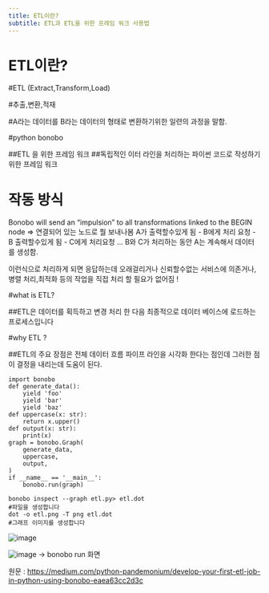 ```yaml
---
title: ETL이란?
subtitle: ETL과 ETL을 위한 프레임 워크 사용법
---
```





   ETL이란?
===============


#ETL (Extract,Transform,Load)

#추출,변환,적재

#A라는 데이터를 B라는 데이터의 형태로 변환하기위한 일련의 과정을 말함.


#python bonobo 

##ETL 을 위한 프레임 워크
##독립적인 이터 라인을 처리하는 파이썬 코드로 작성하기 위한 프레임 워크

# 작동 방식 

Bonobo will send an “impulsion” to all transformations linked to the BEGIN node
=> 연결되어 있는 노드로 뭘 보내나봄 
A가 출력할수있게 됨 - B에게 처리 요청 - B 출력할수있게 됨 - C에게 처리요청 ...
B와 C가 처리하는 동안 A는 계속해서 데이터를 생성함.

이런식으로 처리하게 되면 응답하는데 오래걸리거나 신뢰할수없는 서비스에 의존거나,병렬 처리,최적화 등의 작업을
직접 처리 할 필요가 없어짐 !


#what is ETL?

##ETL은 데이터를 획득하고 변경 처리 한 다음 최종적으로 데이터 베이스에 로드하는 프로세스입니다

#why ETL ?

##ETL의 주요 장점은 전체 데이터 흐름 파이프 라인을 시각화 한다는 점인데 그러한 점이 결정을 내리는데 도움이 된다.

~~~
import bonobo
def generate_data():
    yield 'foo'
    yield 'bar'
    yield 'baz'
def uppercase(x: str):
    return x.upper()
def output(x: str):
    print(x)
graph = bonobo.Graph(
    generate_data,
    uppercase,
    output,
)
if __name__ == '__main__':
    bonobo.run(graph)
~~~

~~~
bonobo inspect --graph etl.py> etl.dot
#파일을 생성합니다
dot -o etl.png -T png etl.dot
#그래프 이미지를 생성합니다
~~~



![image](https://user-images.githubusercontent.com/42714724/103617541-c500e100-4f71-11eb-8a26-19903ed8643a.png)


![image](https://user-images.githubusercontent.com/42714724/103617478-a8fd3f80-4f71-11eb-83ab-e1f972a31163.png)
-> bonobo run 화면



원문 : https://medium.com/python-pandemonium/develop-your-first-etl-job-in-python-using-bonobo-eaea63cc2d3c


